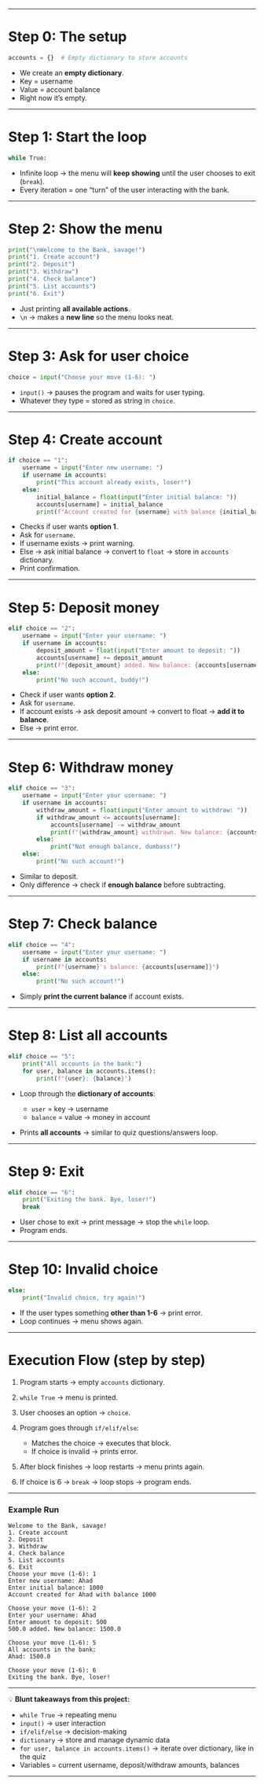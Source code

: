 
---

# **Step 0: The setup**

```python
accounts = {}  # Empty dictionary to store accounts
```

* We create an **empty dictionary**.
* Key = username
* Value = account balance
* Right now it’s empty.

---

# **Step 1: Start the loop**

```python
while True:
```

* Infinite loop → the menu will **keep showing** until the user chooses to exit (`break`).
* Every iteration = one “turn” of the user interacting with the bank.

---

# **Step 2: Show the menu**

```python
print("\nWelcome to the Bank, savage!")
print("1. Create account")
print("2. Deposit")
print("3. Withdraw")
print("4. Check balance")
print("5. List accounts")
print("6. Exit")
```

* Just printing **all available actions**.
* `\n` → makes a **new line** so the menu looks neat.

---

# **Step 3: Ask for user choice**

```python
choice = input("Choose your move (1-6): ")
```

* `input()` → pauses the program and waits for user typing.
* Whatever they type = stored as string in `choice`.

---

# **Step 4: Create account**

```python
if choice == "1":
    username = input("Enter new username: ")
    if username in accounts:
        print("This account already exists, loser!")
    else:
        initial_balance = float(input("Enter initial balance: "))
        accounts[username] = initial_balance
        print(f"Account created for {username} with balance {initial_balance}")
```

* Checks if user wants **option 1**.
* Ask for `username`.
* If username exists → print warning.
* Else → ask initial balance → convert to `float` → store in `accounts` dictionary.
* Print confirmation.

---

# **Step 5: Deposit money**

```python
elif choice == "2":
    username = input("Enter your username: ")
    if username in accounts:
        deposit_amount = float(input("Enter amount to deposit: "))
        accounts[username] += deposit_amount
        print(f"{deposit_amount} added. New balance: {accounts[username]}")
    else:
        print("No such account, buddy!")
```

* Check if user wants **option 2**.
* Ask for `username`.
* If account exists → ask deposit amount → convert to float → **add it to balance**.
* Else → print error.

---

# **Step 6: Withdraw money**

```python
elif choice == "3":
    username = input("Enter your username: ")
    if username in accounts:
        withdraw_amount = float(input("Enter amount to withdraw: "))
        if withdraw_amount <= accounts[username]:
            accounts[username] -= withdraw_amount
            print(f"{withdraw_amount} withdrawn. New balance: {accounts[username]}")
        else:
            print("Not enough balance, dumbass!")
    else:
        print("No such account!")
```

* Similar to deposit.
* Only difference → check if **enough balance** before subtracting.

---

# **Step 7: Check balance**

```python
elif choice == "4":
    username = input("Enter your username: ")
    if username in accounts:
        print(f"{username}'s balance: {accounts[username]}")
    else:
        print("No such account!")
```

* Simply **print the current balance** if account exists.

---

# **Step 8: List all accounts**

```python
elif choice == "5":
    print("All accounts in the bank:")
    for user, balance in accounts.items():
        print(f"{user}: {balance}")
```

* Loop through the **dictionary of accounts**:

  * `user` = key → username
  * `balance` = value → money in account
* Prints **all accounts** → similar to quiz questions/answers loop.

---

# **Step 9: Exit**

```python
elif choice == "6":
    print("Exiting the bank. Bye, loser!")
    break
```

* User chose to exit → print message → stop the `while` loop.
* Program ends.

---

# **Step 10: Invalid choice**

```python
else:
    print("Invalid choice, try again!")
```

* If the user types something **other than 1-6** → print error.
* Loop continues → menu shows again.

---

# **Execution Flow (step by step)**

1. Program starts → empty `accounts` dictionary.
2. `while True` → menu is printed.
3. User chooses an option → `choice`.
4. Program goes through `if/elif/else`:

   * Matches the choice → executes that block.
   * If choice is invalid → prints error.
5. After block finishes → loop restarts → menu prints again.
6. If choice is 6 → `break` → loop stops → program ends.

---

### **Example Run**

```
Welcome to the Bank, savage!
1. Create account
2. Deposit
3. Withdraw
4. Check balance
5. List accounts
6. Exit
Choose your move (1-6): 1
Enter new username: Ahad
Enter initial balance: 1000
Account created for Ahad with balance 1000

Choose your move (1-6): 2
Enter your username: Ahad
Enter amount to deposit: 500
500.0 added. New balance: 1500.0

Choose your move (1-6): 5
All accounts in the bank:
Ahad: 1500.0

Choose your move (1-6): 6
Exiting the bank. Bye, loser!
```

---

💡 **Blunt takeaways from this project:**

* `while True` → repeating menu
* `input()` → user interaction
* `if/elif/else` → decision-making
* `dictionary` → store and manage dynamic data
* `for user, balance in accounts.items()` → iterate over dictionary, like in the quiz
* Variables = current username, deposit/withdraw amounts, balances

---

